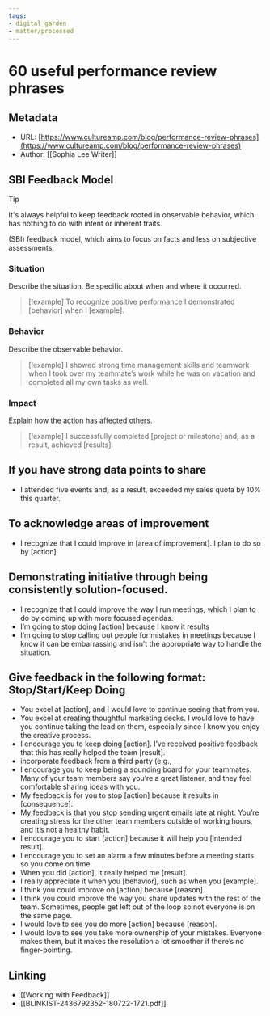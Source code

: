 ```yaml
---
tags:
- digital_garden
- matter/processed
---
```

# 60 useful performance review phrases
## Metadata
* URL: [https://www.cultureamp.com/blog/performance-review-phrases](https://www.cultureamp.com/blog/performance-review-phrases)
* Author: [[Sophia Lee Writer]]

## SBI Feedback Model
> [!tip]
> It's always helpful to keep feedback rooted in observable behavior, which has nothing to do with intent or inherent traits.
> 

(SBI) feedback model, which aims to focus on facts and less on subjective assessments.
### Situation
Describe the situation. Be specific about when and where it occurred. 

> [!example]
> To recognize positive performance I demonstrated [behavior] when I [example].


### Behavior
Describe the observable behavior. 

> [!example]
> I showed strong time management skills and teamwork when I took over my teammate’s work while he was on vacation and completed all my own tasks as well.


### Impact
Explain how the action has affected others.

> [!example]
> I successfully completed [project or milestone] ﻿and, as a result, achieved [results].


## If you have strong data points to share
* I attended five events and, as a result, exceeded my sales quota by 10% this quarter.

## To acknowledge areas of improvement
* I recognize that I could improve in [area of improvement]. I plan to do so by [action]

## Demonstrating initiative through being consistently solution-focused.
* I recognize that I could improve the way I run meetings, which I plan to do by coming up with more focused agendas.
* I’m going to stop doing [action] because I know it results
* I’m going to stop calling out people for mistakes in meetings because I know it can be embarrassing and isn’t the appropriate way to handle the situation.

## Give feedback in the following format: Stop/Start/Keep Doing
* You excel at [action], and I would love to continue seeing that from you.
* You excel at creating thoughtful marketing decks. I would love to have you continue taking the lead on them, especially since I know you enjoy the creative process.
* I encourage you to keep doing [action]. I’ve received positive feedback that this has really helped the team [result].
* incorporate feedback from a third party (e.g.,
* I encourage you to keep being a sounding board for your teammates. Many of your team members say you’re a great listener, and they feel comfortable sharing ideas with you.
* My feedback is for you to stop [action] because it results in [consequence].
* My feedback is that you stop sending urgent emails late at night. You’re creating stress for the other team members outside of working hours, and it’s not a healthy habit.
* I encourage you to start [action] because it will help you [intended result].
* I encourage you to set an alarm a few minutes before a meeting starts so you come on time.
* When you did [action], it really helped me [result].
* I really appreciate it when you [behavior], such as when you [example].
* I think you could improve on [action] because [reason].
* I think you could improve the way you share updates with the rest of the team. Sometimes, people get left out of the loop so not everyone is on the same page.
* I would love to see you do more [action] because [reason].
* I would love to see you take more ownership of your mistakes. Everyone makes them, but it makes the resolution a lot smoother if there’s no finger-pointing.

## Linking
+ [[Working with Feedback]]
+ [[BLINKIST-2436792352-180722-1721.pdf]]